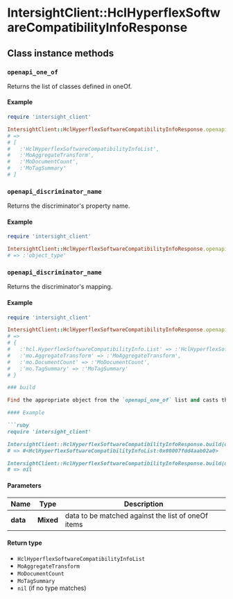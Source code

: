 # IntersightClient::HclHyperflexSoftwareCompatibilityInfoResponse

## Class instance methods

### `openapi_one_of`

Returns the list of classes defined in oneOf.

#### Example

```ruby
require 'intersight_client'

IntersightClient::HclHyperflexSoftwareCompatibilityInfoResponse.openapi_one_of
# =>
# [
#   :'HclHyperflexSoftwareCompatibilityInfoList',
#   :'MoAggregateTransform',
#   :'MoDocumentCount',
#   :'MoTagSummary'
# ]
```

### `openapi_discriminator_name`

Returns the discriminator's property name.

#### Example

```ruby
require 'intersight_client'

IntersightClient::HclHyperflexSoftwareCompatibilityInfoResponse.openapi_discriminator_name
# => :'object_type'
```

### `openapi_discriminator_name`

Returns the discriminator's mapping.

#### Example

```ruby
require 'intersight_client'

IntersightClient::HclHyperflexSoftwareCompatibilityInfoResponse.openapi_discriminator_mapping
# =>
# {
#   :'hcl.HyperflexSoftwareCompatibilityInfo.List' => :'HclHyperflexSoftwareCompatibilityInfoList',
#   :'mo.AggregateTransform' => :'MoAggregateTransform',
#   :'mo.DocumentCount' => :'MoDocumentCount',
#   :'mo.TagSummary' => :'MoTagSummary'
# }

### build

Find the appropriate object from the `openapi_one_of` list and casts the data into it.

#### Example

```ruby
require 'intersight_client'

IntersightClient::HclHyperflexSoftwareCompatibilityInfoResponse.build(data)
# => #<HclHyperflexSoftwareCompatibilityInfoList:0x00007fdd4aab02a0>

IntersightClient::HclHyperflexSoftwareCompatibilityInfoResponse.build(data_that_doesnt_match)
# => nil
```

#### Parameters

| Name | Type | Description |
| ---- | ---- | ----------- |
| **data** | **Mixed** | data to be matched against the list of oneOf items |

#### Return type

- `HclHyperflexSoftwareCompatibilityInfoList`
- `MoAggregateTransform`
- `MoDocumentCount`
- `MoTagSummary`
- `nil` (if no type matches)


